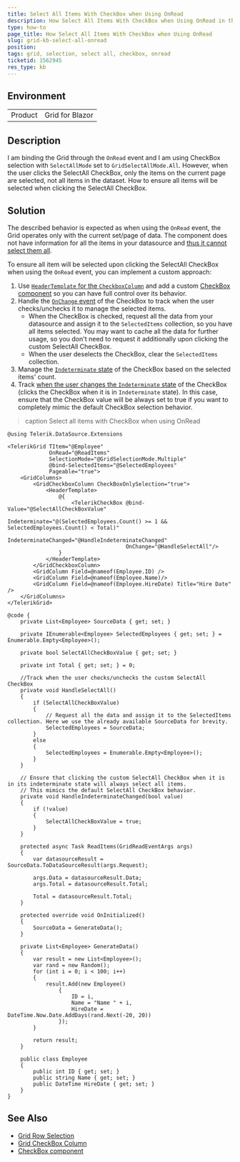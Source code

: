 ```yaml
---
title: Select All Items With CheckBox when Using OnRead
description: How Select All Items With CheckBox when Using OnRead in the Grid for Blazor
type: how-to
page_title: How Select All Items With CheckBox when Using OnRead
slug: grid-kb-select-all-onread
position: 
tags: grid, selection, select all, checkbox, onread
ticketid: 1562945
res_type: kb
---
```


## Environment

<table>
    <tbody>
        <tr>
            <td>Product</td>
            <td>Grid for Blazor</td>
        </tr>
    </tbody>
</table>


## Description

I am binding the Grid through the `OnRead` event and I am using CheckBox selection with `SelectAllMode` set to `GridSelectAllMode.All`. However, when the user clicks the SelectAll CheckBox, only the items on the current page are selected, not all items in the dataset. How to ensure all items will be selected when clicking the SelectAll CheckBox.

## Solution

The described behavior is expected as when using the `OnRead` event, the Grid operates only with the current set/page of data. The component does not have information for all the items in your datasource and [thus it cannot select them all](slug:grid-selection-row#selection-and-paging).

To ensure all item will be selected upon clicking the SelectAll CheckBox when using the `OnRead` event, you can implement a custom approach: 

1. Use [`HeaderTemplate` for the `CheckboxColumn`](slug:components/grid/columns/checkbox#header-template) and add a custom [CheckBox component](slug:checkbox-overview) so you can have full control over its behavior.
1. Handle the [`OnChange` event](slug:checkbox-events#onchange) of the CheckBox to track when the user checks/unchecks it to manage the selected items. 
    - When the CheckBox is checked, request all the data from your datasource and assign it to the `SelectedItems` collection, so you have all items selected. You may want to cache all the data for further usage, so you don't need to request it additionally upon clicking the custom SelectAll CheckBox.
    - When the user deselects the CheckBox, clear the  `SelectedItems` collection.
1. Manage the [`Indeterminate` state](slug:checkbox-indeterminate-state) of the CheckBox based on the selected items' count.
1. Track [when the user changes the `Indeterminate` state](slug:checkbox-events#indeterminatechanged) of the CheckBox (clicks the CheckBox when it is in `Indeterminate` state). In this case, ensure that the CheckBox value will be always set to true if you want to completely mimic the default CheckBox selection behavior.

>caption Select all items with CheckBox when using OnRead

````RAZOR
@using Telerik.DataSource.Extensions

<TelerikGrid TItem="@Employee"
             OnRead="@ReadItems"
             SelectionMode="@GridSelectionMode.Multiple"
             @bind-SelectedItems="@SelectedEmployees"
             Pageable="true">
    <GridColumns>
        <GridCheckboxColumn CheckBoxOnlySelection="true">
            <HeaderTemplate>
                @{
                    <TelerikCheckBox @bind-Value="@SelectAllCheckBoxValue" 
                                     Indeterminate="@(SelectedEmployees.Count() >= 1 && SelectedEmployees.Count() < Total)"
                                     IndeterminateChanged="@HandleIndeterminateChanged"
                                     OnChange="@HandleSelectAll"/>                    
                }
            </HeaderTemplate>
        </GridCheckboxColumn>
        <GridColumn Field=@nameof(Employee.ID) />
        <GridColumn Field=@nameof(Employee.Name)/>
        <GridColumn Field=@nameof(Employee.HireDate) Title="Hire Date" />
    </GridColumns>
</TelerikGrid>

@code {
    private List<Employee> SourceData { get; set; }

    private IEnumerable<Employee> SelectedEmployees { get; set; } = Enumerable.Empty<Employee>();

    private bool SelectAllCheckBoxValue { get; set; }

    private int Total { get; set; } = 0;

    //Track when the user checks/unchecks the custom SelectAll CheckBox
    private void HandleSelectAll()
    {
        if (SelectAllCheckBoxValue)
        {
            // Request all the data and assign it to the SelectedItems collection. Here we use the already available SourceData for brevity.
            SelectedEmployees = SourceData;
        }
        else
        {
            SelectedEmployees = Enumerable.Empty<Employee>();
        }
    }    

    // Ensure that clicking the custom SelectAll CheckBox when it is in its indeterminate state will always select all items. 
    // This mimics the default SelectAll CheckBox behavior.
    private void HandleIndeterminateChanged(bool value)
    {
        if (!value)
        {
            SelectAllCheckBoxValue = true;
        }
    }

    protected async Task ReadItems(GridReadEventArgs args)
    {
        var datasourceResult = SourceData.ToDataSourceResult(args.Request);

        args.Data = datasourceResult.Data;
        args.Total = datasourceResult.Total;

        Total = datasourceResult.Total;
    }

    protected override void OnInitialized()
    {
        SourceData = GenerateData();
    }

    private List<Employee> GenerateData()
    {
        var result = new List<Employee>();
        var rand = new Random();
        for (int i = 0; i < 100; i++)
        {
            result.Add(new Employee()
                {
                    ID = i,
                    Name = "Name " + i,
                    HireDate = DateTime.Now.Date.AddDays(rand.Next(-20, 20))
                });
        }

        return result;
    }

    public class Employee
    {
        public int ID { get; set; }
        public string Name { get; set; }
        public DateTime HireDate { get; set; }
    }
}
````

## See Also

* [Grid Row Selection](slug:grid-selection-row)
* [Grid CheckBox Column](slug:components/grid/columns/checkbox)
* [CheckBox component](slug:checkbox-overview)